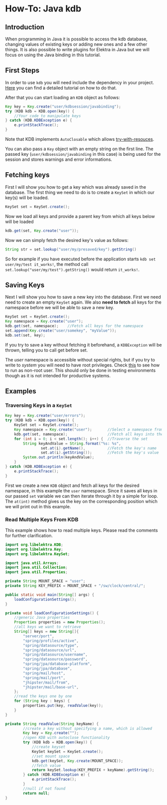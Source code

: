 # How-To: Java kdb

## Introduction

When programming in Java it is possible to access the kdb database, changing values of existing keys or adding new ones and a few other things. It is also possible to write plugins for Elektra in Java but we will focus on using the Java
binding in this tutorial.

## First Steps

In order to use `kdb` you will need include the dependency in your project. [Here](../../src/bindings/jna/README.md) you can find a detailed tutorial on how to do that.

After that you can start loading an `KDB` object as follows:

```java
Key key = Key.create("user/kdbsession/javabinding");
try (KDB kdb = KDB.open(key)) {
    //Your code to manipulate keys
} catch (KDB.KDBException e) {
    e.printStackTrace();
}
```

Note that KDB implements `AutoClosable` which allows [try-with-resouces](https://docs.oracle.com/javase/tutorial/essential/exceptions/tryResourceClose.html).

You can also pass a `Key` object with an empty string on the first line. The passed key (`user/kdbsession/javabinding` in this case) is being used for the session and stores warnings and error informations.

## Fetching keys

First I will show you how to get a key which was already saved in the database. The first thing we need to do is to create a `KeySet` in which our key(s) will be loaded.

```java
KeySet set = KeySet.create();
```

Now we load all keys and provide a parent key from which all keys below will be loaded

```java
kdb.get(set, Key.create("user"));
```

Now we can simply fetch the desired key's value as follows:

```java
String str = set.lookup("user/my/presaved/key").getString()
```

So for example if you have executed before the application starts `kdb set user/my/test it_works!`,
the method call `set.lookup("user/my/test").getString()` would return `it_works!`.

## Saving Keys

Next I will show you how to save a new key into the database. First we need need to create an empty `KeySet` again. We also **need to fetch** all keys for the namespace before we will be able to save a new key.

```java
KeySet set = KeySet.create();
Key namespace = Key.create("user");
kdb.get(set, namespace);    //Fetch all keys for the namespace
set.append(Key.create("user/somekey", "myValue"));
kdb.set(set, key);
```

If you try to save a key without fetching it beforehand, a `KDBException` will be thrown, telling you to call get before set.

The _user_ namespace is accessible without special rights, but if you try to write to _system_ you will need to have root
privileges. Check [this](../TESTING.md) to see how to run as non-root user. This should only be done in testing
environments though as it is not intended for productive systems.

## Examples

### Traversing Keys in a `KeySet`

```java
Key key = Key.create("user/errors");
try (KDB kdb = KDB.open(key)) {
    KeySet set = KeySet.create();
    Key namespace = Key.create("user");       //Select a namespace from which all keys should be fetched
    kdb.get(set, namespace);                  //Fetch all keys into the set object
    for (int i = 0; i < set.length(); i++) {  //Traverse the set
        String keyAndValue = String.format("%s: %s",
                set.at(i).getName(),          //Fetch the key's name
                set.at(i).getString());       //Fetch the key's value
        System.out.println(keyAndValue);
    }
} catch (KDB.KDBException e) {
    e.printStackTrace();
}
```

First we create a new `KDB` object and fetch all keys for the desired namespace, in this example the `user` namespace. Since it saves all
keys in our passed `set` variable we can then iterate through it by a simple for loop.
The `at(int)` method gives us the key on the corresponding position which we will print out in this example.

### Read Multiple Keys From KDB

This example shows how to read multiple keys. Please read the comments for further clarification.

```java
import org.libelektra.KDB;
import org.libelektra.Key;
import org.libelektra.KeySet;

import java.util.Arrays;
import java.util.Collection;
import java.util.Properties;

private String MOUNT_SPACE = "user";
private String KEY_PREFIX = MOUNT_SPACE + "/sw/clock/central/";

public static void main(String[] args) {
    loadConfigurationSettings();
}

private void loadConfigurationSettings() {
	//generic Java properties
	Properties properties = new Properties();
	//all keys we want to retrieve
	String[] keys = new String[]{
		"server/port",
		"spring/profiles/active",
		"spring/datasource/type",
		"spring/datasource/url",
		"spring/datasource/username",
		"spring/datasource/password",
		"spring/jpa/database-platform",
		"spring/jpa/database",
		"spring/mail/host",
		"spring/mail/port",
		"jhipster/mail/from",
		"jhipster/mail/base-url",
	};
	//read the keys one by one
	for (String key : keys) {
		properties.put(key, readValue(key));
	}
}

private String readValue(String keyName) {
		//create a key without specifying a name, which is allowed
		Key key = Key.create("");
		//open KDB with autoclose functionality
		try (KDB kdb = KDB.open(key)) {
			//create keyset
			KeySet keySet = KeySet.create();
			//set mount space
			kdb.get(keySet, Key.create(MOUNT_SPACE));
			//fetch value
			return keySet.lookup(KEY_PREFIX + keyName).getString();
		} catch (KDB.KDBException e) {
			e.printStackTrace();
		}
		//null if not found
		return null;
}
```

